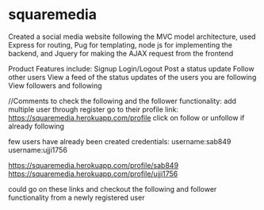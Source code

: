 # squaremedia

Created a social media website following the MVC model architecture, used Express for routing, Pug for templating, node js for implementing the backend, and Jquery for making the AJAX request from the frontend

Product Features include: 
  Signup
  Login/Logout
  Post a status update
  Follow other users
  View a feed of the status updates of the users you are following
  View followers and following

//Comments
to check the following and the follower functionality:
  add multiple user through register
  go to their profile link: https://squaremedia.herokuapp.com/profile
  click on follow or unfollow if already following
  
 few users have already been created
 credentials: username:sab849
              username:ujji1756
 
https://squaremedia.herokuapp.com/profile/sab849
https://squaremedia.herokuapp.com/profile/ujji1756

could go on these links and checkout the following and follower functionality from a newly registered user
